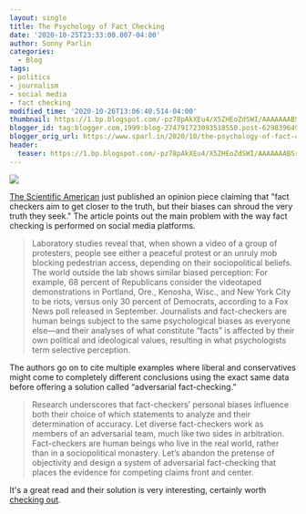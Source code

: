 ```yaml
---
layout: single
title: The Psychology of Fact Checking
date: '2020-10-25T23:33:00.007-04:00'
author: Sonny Parlin
categories:
  - Blog
tags:
- politics
- journalism
- social media
- fact checking
modified_time: '2020-10-26T13:06:40.514-04:00'
thumbnail: https://1.bp.blogspot.com/-pz78pAkXEu4/X5ZHEoZdSWI/AAAAAAABSro/4gDlR0xXgUkhqU66hFPFhlptICxXEoEtgCLcBGAsYHQ/s72-w320-c-h198/facts-960.png
blogger_id: tag:blogger.com,1999:blog-274791723093518550.post-629839649657937787
blogger_orig_url: https://www.sparl.in/2020/10/the-psychology-of-fact-checking.html
header:
  teaser: https://1.bp.blogspot.com/-pz78pAkXEu4/X5ZHEoZdSWI/AAAAAAABSro/4gDlR0xXgUkhqU66hFPFhlptICxXEoEtgCLcBGAsYHQ/s960/facts-960.png
---
```


[![](https://1.bp.blogspot.com/-pz78pAkXEu4/X5ZHEoZdSWI/AAAAAAABSro/4gDlR0xXgUkhqU66hFPFhlptICxXEoEtgCLcBGAsYHQ/w320-h198/facts-960.png)](https://1.bp.blogspot.com/-pz78pAkXEu4/X5ZHEoZdSWI/AAAAAAABSro/4gDlR0xXgUkhqU66hFPFhlptICxXEoEtgCLcBGAsYHQ/s960/facts-960.png)  

[The Scientific American](https://www.scientificamerican.com/article/the-psychology-of-fact-checking1/) just published an opinion piece claiming that "fact checkers aim to get closer to the truth, but their biases can shroud the very truth they seek." The article points out the main problem with the way fact checking is performed on social media platforms.

> Laboratory studies reveal that, when shown a video of a group of protesters, people see either a peaceful protest or an unruly mob blocking pedestrian access, depending on their sociopolitical beliefs. The world outside the lab shows similar biased perception: For example, 68 percent of Republicans consider the videotaped demonstrations in Portland, Ore., Kenosha, Wisc., and New York City to be riots, versus only 30 percent of Democrats, according to a Fox News poll released in September. Journalists and fact-checkers are human beings subject to the same psychological biases as everyone else—and their analyses of what constitute “facts” is affected by their own political and ideological values, resulting in what psychologists term selective perception.

The authors go on to cite multiple examples where liberal and conservatives might come to completely different conclusions using the exact same data before offering a solution called “adversarial fact-checking.”

> Research underscores that fact-checkers’ personal biases influence both their choice of which statements to analyze and their determination of accuracy. Let diverse fact-checkers work as members of an adversarial team, much like two sides in arbitration. Fact-checkers are human beings who live in the real world, rather than in a sociopolitical monastery. Let’s abandon the pretense of objectivity and design a system of adversarial fact-checking that places the evidence for competing claims front and center.

It's a great read and their solution is very interesting, certainly worth [checking out](https://www.scientificamerican.com/article/the-psychology-of-fact-checking1/).
